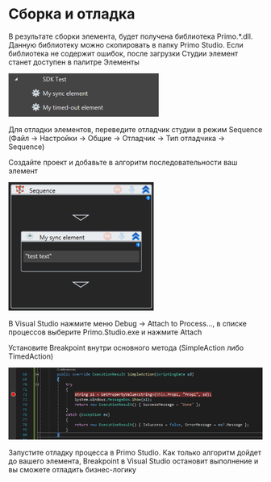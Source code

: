 # Сборка и отладка

В результате сборки элемента, будет получена библиотека Primo.\*.dll. Данную библиотеку можно скопировать в папку Primo Studio. Если библиотека не содержит ошибок, после загрузки Студии элемент станет доступен в палитре Элементы

![](<../../.gitbook/assets/0 (15).png>)

Для отладки элементов, переведите отладчик студии в режим Sequence (Файл -> Настройки -> Общие -> Отладчик -> Тип отладчика -> Sequence)

Создайте проект и добавьте в алгоритм последовательности ваш элемент

![](<../../.gitbook/assets/1 (1).png>)

В Visual Studio нажмите меню Debug -> Attach to Process…, в списке процессов выберите Primo.Studio.exe и нажмите Attach

Установите Breakpoint внутри основного метода (SimpleAction либо TimedAction)

![](../../.gitbook/assets/2.png)

Запустите отладку процесса в Primo Studio. Как только алгоритм дойдет до вашего элемента, Breakpoint в Visual Studio остановит выполнение и вы сможете отладить бизнес-логику
